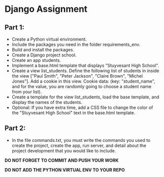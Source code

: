 # Django Assignment

## Part 1:
* Create a Python virtual environment.
* Include the packages you need in the folder requirements_env.
* Build and install the packages.
* Create a Django project school.
* Create an app students.
* Implement a base.html template that displays "Stuyvesant High School".
* Create a view list_students. Define the following list of students in inside the view ["Paul Smith", "Peter Jackson", "Claire Brown", "Michel Jones"]. Add a cookie in this view. Cookie data: (key: "student_name", and for the value, you are randomly going to choose a student name from your list).
* Create a template for the view list_students, load the base template, and display the names of the students.
* Optional: If you have extra time, add a CSS file to change the color of the "Stuyvesant High School" text in the base.html template.

## Part 2:
- In the file commands.txt, you must write the commands you used to create the project, create the app, run server, and detail about the project development that you would like to include.

**DO NOT FORGET TO COMMIT AND PUSH YOUR WORK**

**DO NOT ADD THE PYTHON VIRTUAL ENV TO YOUR REPO**
